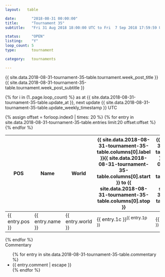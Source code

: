 ```yaml
---
layout:   table

date: 		"2018-08-31 00:00:00"
title: 		"Tournament 35"
subtitle: 	"Fri 31 Aug 2018 18:00:00 UTC to Fri  7 Sep 2018 17:59:59 UTC"

status:     "OPEN"
listing:    "Y"
loop_count: 5
type:       tournament

category:   tournaments

---
```

<div class="table_header">
  <span class="table_title">{{ site.data.2018-08-31-tournament-35-table.tournament.week_post_title }}</span><br>
  <span class="table_subtitle">{{ site.data.2018-08-31-tournament-35-table.tournament.week_post_subtitle }}</span>  
</div>

{% for i in (1..page.loop_count) %}
<span class="table_nextupdate">as at {{ site.data.2018-08-31-tournament-35-table.update_at }}, next update {{ site.data.2018-08-31-tournament-35-table.update_weekly_timestamp }} UTC</span> 
<table class="week_table">
  <thead>
    <tr>
      <th>POS</th>
      <th class="AlignLeft">Name</th>
      <th class="AlignLeft">World</th>
      <th><a class="hideDisplay">{{ site.data.2018-08-31-tournament-35-table.columns[0].label }}<span class="showDisplayOnHover">{{ site.data.2018-08-31-tournament-35-table.columns[0].start }} to {{ site.data.2018-08-31-tournament-35-table.columns[0].stop }}</span></a></th>
      <th><a class="hideDisplay">{{ site.data.2018-08-31-tournament-35-table.columns[1].label }}<span class="showDisplayOnHover">{{ site.data.2018-08-31-tournament-35-table.columns[1].start }} to {{ site.data.2018-08-31-tournament-35-table.columns[1].stop }}</span></a></th>
      <th><a class="hideDisplay">{{ site.data.2018-08-31-tournament-35-table.columns[2].label }}<span class="showDisplayOnHover">{{ site.data.2018-08-31-tournament-35-table.columns[2].start }} to {{ site.data.2018-08-31-tournament-35-table.columns[2].stop }}</span></a></th>
      <th><a class="hideDisplay">{{ site.data.2018-08-31-tournament-35-table.columns[3].label }}<span class="showDisplayOnHover">{{ site.data.2018-08-31-tournament-35-table.columns[3].start }} to {{ site.data.2018-08-31-tournament-35-table.columns[3].stop }}</span></a></th>
      <th><a class="hideDisplay">{{ site.data.2018-08-31-tournament-35-table.columns[4].label }}<span class="showDisplayOnHover">{{ site.data.2018-08-31-tournament-35-table.columns[4].start }} to {{ site.data.2018-08-31-tournament-35-table.columns[4].stop }}</span></a></th>
      <th><a class="hideDisplay">{{ site.data.2018-08-31-tournament-35-table.columns[5].label }}<span class="showDisplayOnHover">{{ site.data.2018-08-31-tournament-35-table.columns[5].start }} to {{ site.data.2018-08-31-tournament-35-table.columns[5].stop }}</span></a></th>
      <th><a class="hideDisplay">{{ site.data.2018-08-31-tournament-35-table.columns[6].label }}<span class="showDisplayOnHover">{{ site.data.2018-08-31-tournament-35-table.columns[6].start }} to {{ site.data.2018-08-31-tournament-35-table.columns[6].stop }}</span></a></th>
      <th>Total</th>
    </tr>
  </thead>
  {% assign offset = forloop.index0 | times: 20 %}
  <tbody>
    {% for entry in site.data.2018-08-31-tournament-35-table.entries limit:20 offset:offset %}
      <tr>
        <td class="pl{{ entry.pos }}">{{ entry.pos }}</td>
        <td class="AlignLeft">{{ entry.name }}</td>
        <td class="AlignLeft">{{ entry.world }}</td>
        <td class="pl{{ entry.1p }}">{{ entry.1c }}<sup>{{ entry.1p }}</sup></td>
        <td class="pl{{ entry.2p }}">{{ entry.2c }}<sup>{{ entry.2p }}</sup></td>
        <td class="pl{{ entry.3p }}">{{ entry.3c }}<sup>{{ entry.3p }}</sup></td>
        <td class="pl{{ entry.4p }}">{{ entry.4c }}<sup>{{ entry.4p }}</sup></td>
        <td class="pl{{ entry.5p }}">{{ entry.5c }}<sup>{{ entry.5p }}</sup></td>
        <td class="pl{{ entry.6p }}">{{ entry.6c }}<sup>{{ entry.6p }}</sup></td>
        <td class="pl{{ entry.7p }}">{{ entry.7c }}<sup>{{ entry.7p }}</sup></td>
        <td>{{ entry.total }}</td>
      </tr>
    {% endfor %}  
  </tbody>
</table>
<div class="leaderboard"></div>
{% endfor %}

<div class="commentary">
  <span class="commentary_title">Commentary</span>
  <ul>
    {% for entry in site.data.2018-08-31-tournament-35-table.commentary %}
    <li class="commentary_list">{{ entry.comment | escape }}</li>
    {% endfor %}
  </ul>
</div>
